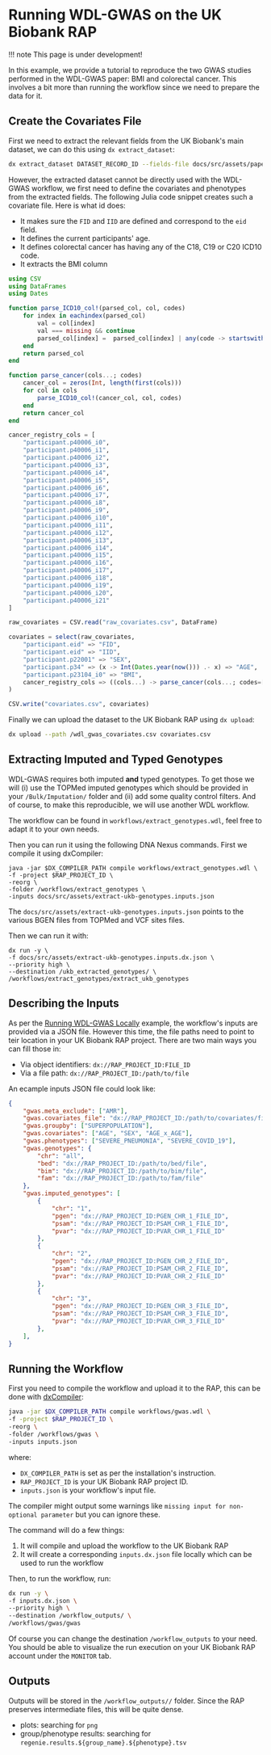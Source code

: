 # Running WDL-GWAS on the UK Biobank RAP

!!! note
    This page is under development!

In this example, we provide a tutorial to reproduce the two GWAS studies performed in the WDL-GWAS paper: BMI and colorectal cancer. This involves a bit more than running the workflow since we need to prepare the data for it.

## Create the Covariates File

First we need to extract the relevant fields from the UK Biobank's main dataset, we can do this using `dx extract_dataset`:

```bash
dx extract_dataset DATASET_RECORD_ID --fields-file docs/src/assets/paper_fields.txt --output raw_covariates.csv
```

However, the extracted dataset cannot be directly used with the WDL-GWAS workflow, we first need to define the covariates and phenotypes from the extracted fields. The following Julia code snippet creates such a covariate file. Here is what id does:

- It makes sure the `FID` and `IID` are defined and correspond to the `eid` field.
- It defines the current participants' age.
- It defines colorectal cancer has having any of the C18, C19 or C20 ICD10 code.
- It extracts the BMI column

```julia
using CSV
using DataFrames
using Dates

function parse_ICD10_col!(parsed_col, col, codes)
    for index in eachindex(parsed_col)
        val = col[index]
        val === missing && continue
        parsed_col[index] =  parsed_col[index] | any(code -> startswith(val, code), codes)
    end
    return parsed_col
end

function parse_cancer(cols...; codes)
    cancer_col = zeros(Int, length(first(cols)))
    for col in cols
        parse_ICD10_col!(cancer_col, col, codes)
    end
    return cancer_col
end

cancer_registry_cols = [
    "participant.p40006_i0",
    "participant.p40006_i1",
    "participant.p40006_i2",
    "participant.p40006_i3",
    "participant.p40006_i4",
    "participant.p40006_i5",
    "participant.p40006_i6",
    "participant.p40006_i7",
    "participant.p40006_i8",
    "participant.p40006_i9",
    "participant.p40006_i10",
    "participant.p40006_i11",
    "participant.p40006_i12",
    "participant.p40006_i13",
    "participant.p40006_i14",
    "participant.p40006_i15",
    "participant.p40006_i16",
    "participant.p40006_i17",
    "participant.p40006_i18",
    "participant.p40006_i19",
    "participant.p40006_i20",
    "participant.p40006_i21"
]

raw_covariates = CSV.read("raw_covariates.csv", DataFrame)

covariates = select(raw_covariates,
    "participant.eid" => "FID",
    "participant.eid" => "IID",
    "participant.p22001" => "SEX",
    "participant.p34" => (x -> Int(Dates.year(now())) .- x) => "AGE",
    "participant.p23104_i0" => "BMI",
    cancer_registry_cols => ((cols...) -> parse_cancer(cols...; codes=["C18", "C19", "C20"])) => "COLORECTAL_CANCER"
)

CSV.write("covariates.csv", covariates)
```

Finally we can upload the dataset to the UK Biobank RAP using `dx upload`:

```bash
dx upload --path /wdl_gwas_covariates.csv covariates.csv
```

## Extracting Imputed and Typed Genotypes

WDL-GWAS requires both imputed **and** typed genotypes. To get those we will (i) use the TOPMed imputed genotypes which should be provided in your `/Bulk/Imputation/` folder and (ii) add some quality control filters. And of course, to make this reproducible, we will use another WDL workflow.

The workflow can be found in `workflows/extract_genotypes.wdl`, feel free to adapt it to your own needs.

Then you can run it using the following DNA Nexus commands. First we compile it using dxCompiler:

```
java -jar $DX_COMPILER_PATH compile workflows/extract_genotypes.wdl \
-f -project $RAP_PROJECT_ID \
-reorg \
-folder /workflows/extract_genotypes \
-inputs docs/src/assets/extract-ukb-genotypes.inputs.json
```

The `docs/src/assets/extract-ukb-genotypes.inputs.json` points to the various BGEN files from TOPMed and VCF sites files.

Then we can run it with:

```
dx run -y \
-f docs/src/assets/extract-ukb-genotypes.inputs.dx.json \
--priority high \
--destination /ukb_extracted_genotypes/ \
/workflows/extract_genotypes/extract_ukb_genotypes
```

## Describing the Inputs

As per the [Running WDL-GWAS Locally](@ref) example, the workflow's inputs are provided via a JSON file. However this time, the file paths need to point to teir location in your UK Biobank RAP project. There are two main ways you can fill those in:

- Via object identifiers: `dx://RAP_PROJECT_ID:FILE_ID`
- Via a file path: `dx://RAP_PROJECT_ID:/path/to/file`

An ecample inputs JSON file could look like:

```json
{
    "gwas.meta_exclude": ["AMR"],
    "gwas.covariates_file": "dx://RAP_PROJECT_ID:/path/to/covariates/file",
    "gwas.groupby": ["SUPERPOPULATION"],
    "gwas.covariates": ["AGE", "SEX", "AGE_x_AGE"],
    "gwas.phenotypes": ["SEVERE_PNEUMONIA", "SEVERE_COVID_19"],
    "gwas.genotypes": {
        "chr": "all",
        "bed": "dx://RAP_PROJECT_ID:/path/to/bed/file",
        "bim": "dx://RAP_PROJECT_ID:/path/to/bim/file",
        "fam": "dx://RAP_PROJECT_ID:/path/to/fam/file"
    },
    "gwas.imputed_genotypes": [
        {
            "chr": "1",
            "pgen": "dx://RAP_PROJECT_ID:PGEN_CHR_1_FILE_ID",
            "psam": "dx://RAP_PROJECT_ID:PSAM_CHR_1_FILE_ID",
            "pvar": "dx://RAP_PROJECT_ID:PVAR_CHR_1_FILE_ID"
        },
        {
            "chr": "2",
            "pgen": "dx://RAP_PROJECT_ID:PGEN_CHR_2_FILE_ID",
            "psam": "dx://RAP_PROJECT_ID:PSAM_CHR_2_FILE_ID",
            "pvar": "dx://RAP_PROJECT_ID:PVAR_CHR_2_FILE_ID"
        },
        {
            "chr": "3",
            "pgen": "dx://RAP_PROJECT_ID:PGEN_CHR_3_FILE_ID",
            "psam": "dx://RAP_PROJECT_ID:PSAM_CHR_3_FILE_ID",
            "pvar": "dx://RAP_PROJECT_ID:PVAR_CHR_3_FILE_ID"
        },
    ],
}
```

## Running the Workflow

First you need to compile the workflow and upload it to the RAP, this can be done with [dxCompiler](https://github.com/dnanexus/dxCompiler/blob/develop/doc/ExpertOptions.md):

```bash
java -jar $DX_COMPILER_PATH compile workflows/gwas.wdl \
-f -project $RAP_PROJECT_ID \
-reorg \
-folder /workflows/gwas \
-inputs inputs.json
```

where:

- `DX_COMPILER_PATH` is set as per the installation's instruction.
- `RAP_PROJECT_ID` is your UK Biobank RAP project ID.
- `inputs.json` is your workflow's input file. 

The compiler might output some warnings like `missing input for non-optional parameter` but you can ignore these.

The command will do a few things:

1. It will compile and upload the workflow to the UK Biobank RAP 
2. It will create a corresponding `inputs.dx.json` file locally which can be used to run the workflow 

Then, to run the workflow, run:

```bash
dx run -y \
-f inputs.dx.json \
--priority high \
--destination /workflow_outputs/ \
/workflows/gwas/gwas
```

Of course you can change the destination `/workflow_outputs` to your need. You should be able to visualize the run execution on your UK Biobank RAP account under the `MONITOR` tab.

## Outputs

Outputs will be stored in the `/workflow_outputs//` folder. Since the RAP preserves intermediate files, this will be quite dense.

- plots: searching for `png`
- group/phenotype results: searching for `regenie.results.${group_name}.${phenotype}.tsv`